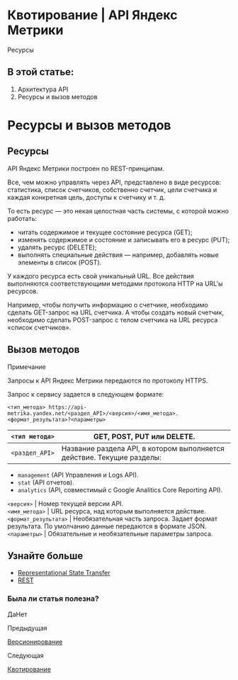 # Квотирование | API Яндекс Метрики

Ресурсы

## В этой статье:

  1. Архитектура API
  2. Ресурсы и вызов методов

# Ресурсы и вызов методов

## [](ru/intro/method-call#resursy)Ресурсы

API Яндекс Метрики построен по REST-принципам.

Все, чем можно управлять через API, представлено в виде ресурсов: статистика, список счетчиков, собственно счетчик, цели счетчика и каждая конкретная цель, доступы к счетчику и т. д.

То есть ресурс — это некая целостная часть системы, с которой можно работать:

  * читать содержимое и текущее состояние ресурса (GET);
  * изменять содержимое и состояние и записывать его в ресурс (PUT);
  * удалять ресурс (DELETE);
  * выполнять специальные действия ― например, добавлять новые элементы в список (POST).

У каждого ресурса есть свой уникальный URL. Все действия выполняются соответствующими методами протокола HTTP на URL'ы ресурсов.

Например, чтобы получить информацию о счетчике, необходимо сделать GET-запрос на URL счетчика. А чтобы создать новый счетчик, необходимо сделать POST-запрос с телом счетчика на URL ресурса «список счетчиков».

## [](ru/intro/method-call#vyzov-metodov)Вызов методов

Примечание

Запросы к API Яндекс Метрики передаются по протоколу HTTPS.

Запрос к сервису задается в следующем формате:
    
    
    <тип_метода> https://api-metrika.yandex.net/<раздел_API>/<версия>/<имя_метода>.<формат_результата>?<параметры>
    

`<тип метода>` |  GET, POST, PUT или DELETE.  
---|---  
`<раздел_API>` |  Название раздела API, в котором выполняется действие. Текущие разделы:

  * `management` (API Управления и Logs API).
  * `stat` (API отчетов).
  * `analytics` (API, совместимый с Google Analitics Core Reporting API).

  
`<версия>` |  Номер текущей версии API.  
`<имя_метода>` |  URL ресурса, над которым выполняется действие.  
`<формат_результата>` |  Необязательная часть запроса. Задает формат результата. По умолчанию данные передаются в формате JSON.  
`<параметры>` |  Обязательные и необязательные параметры запроса.  
  
## [](ru/intro/method-call#uznajte-bolshe)Узнайте больше

  * [Representational State Transfer](http://en.wikipedia.org/wiki/Representational_State_Transfer)
  * [REST](https://en.wikipedia.org/wiki/REST)

### Была ли статья полезна?

ДаНет

Предыдущая

[Версионирование](versions.md)

Следующая

[Квотирование](quotas.md)